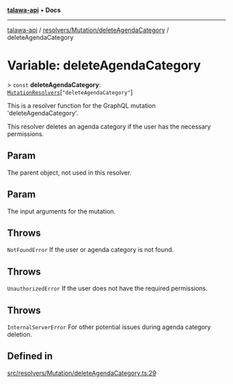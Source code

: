 [**talawa-api**](../../../../README.md) • **Docs**

***

[talawa-api](../../../../modules.md) / [resolvers/Mutation/deleteAgendaCategory](../README.md) / deleteAgendaCategory

# Variable: deleteAgendaCategory

\> `const` **deleteAgendaCategory**: [`MutationResolvers`](../../../../types/generatedGraphQLTypes/type-aliases/MutationResolvers.md)\[`"deleteAgendaCategory"`\]

This is a resolver function for the GraphQL mutation 'deleteAgendaCategory'.

This resolver deletes an agenda category if the user has the necessary permissions.

## Param

The parent object, not used in this resolver.

## Param

The input arguments for the mutation.

## Throws

`NotFoundError` If the user or agenda category is not found.

## Throws

`UnauthorizedError` If the user does not have the required permissions.

## Throws

`InternalServerError` For other potential issues during agenda category deletion.

## Defined in

[src/resolvers/Mutation/deleteAgendaCategory.ts:29](https://github.com/PalisadoesFoundation/talawa-api/blob/7fc9f13527dc6ead651f268e58527dcc279b95bc/src/resolvers/Mutation/deleteAgendaCategory.ts#L29)
